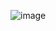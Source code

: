 ![image](https://user-images.githubusercontent.com/65291152/183390507-77b06fc4-9c03-45de-a848-850254a888f4.png)
